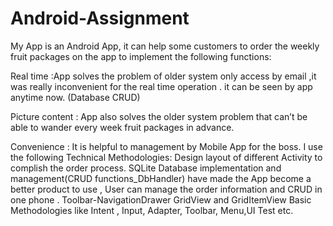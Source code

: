 # Android-Assignment
My App is an Android App, it can help some customers to order the  weekly fruit packages on the app to implement the following functions:

Real time :App solves the problem of older system only access by email ,it was really inconvenient for the real time operation . it can be seen by app anytime now. (Database CRUD)

Picture content : App also solves the older system problem that can’t  be able to wander every week fruit packages in advance. 

Convenience : It is helpful to management by Mobile App for the boss.
I use the following Technical Methodologies:
Design layout of different Activity to complish the order process.
SQLite Database implementation and management(CRUD functions_DbHandler) have made the App become a better product to use , User can manage the order information and CRUD in one phone .
Toolbar-NavigationDrawer
GridView and GridItemView 
Basic Methodologies like Intent , Input, Adapter, Toolbar, Menu,UI Test etc.


